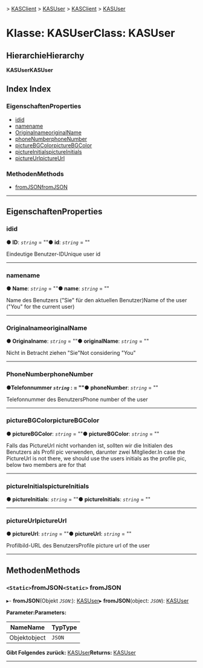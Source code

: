 <span data-ttu-id="36b4b-101">[](../README.md) > [KASClient](../modules/kasclient.md) > [KASUser](../classes/kasclient.kasuser.md)</span><span class="sxs-lookup"><span data-stu-id="36b4b-101">[](../README.md) > [KASClient](../modules/kasclient.md) > [KASUser](../classes/kasclient.kasuser.md)</span></span>

# <a name="class-kasuser"></a><span data-ttu-id="36b4b-102">Klasse: KASUser</span><span class="sxs-lookup"><span data-stu-id="36b4b-102">Class: KASUser</span></span>

## <a name="hierarchy"></a><span data-ttu-id="36b4b-103">Hierarchie</span><span class="sxs-lookup"><span data-stu-id="36b4b-103">Hierarchy</span></span>

<span data-ttu-id="36b4b-104">**KASUser**</span><span class="sxs-lookup"><span data-stu-id="36b4b-104">**KASUser**</span></span>

## <a name="index"></a><span data-ttu-id="36b4b-105">Index </span><span class="sxs-lookup"><span data-stu-id="36b4b-105">Index</span></span>

### <a name="properties"></a><span data-ttu-id="36b4b-106">Eigenschaften</span><span class="sxs-lookup"><span data-stu-id="36b4b-106">Properties</span></span>

* [<span data-ttu-id="36b4b-107">id</span><span class="sxs-lookup"><span data-stu-id="36b4b-107">id</span></span>](kasclient.kasuser.md#id)
* [<span data-ttu-id="36b4b-108">name</span><span class="sxs-lookup"><span data-stu-id="36b4b-108">name</span></span>](kasclient.kasuser.md#name)
* [<span data-ttu-id="36b4b-109">Originalname</span><span class="sxs-lookup"><span data-stu-id="36b4b-109">originalName</span></span>](kasclient.kasuser.md#originalname)
* [<span data-ttu-id="36b4b-110">phoneNumber</span><span class="sxs-lookup"><span data-stu-id="36b4b-110">phoneNumber</span></span>](kasclient.kasuser.md#phonenumber)
* [<span data-ttu-id="36b4b-111">pictureBGColor</span><span class="sxs-lookup"><span data-stu-id="36b4b-111">pictureBGColor</span></span>](kasclient.kasuser.md#picturebgcolor)
* [<span data-ttu-id="36b4b-112">pictureInitials</span><span class="sxs-lookup"><span data-stu-id="36b4b-112">pictureInitials</span></span>](kasclient.kasuser.md#pictureinitials)
* [<span data-ttu-id="36b4b-113">pictureUrl</span><span class="sxs-lookup"><span data-stu-id="36b4b-113">pictureUrl</span></span>](kasclient.kasuser.md#pictureurl)
### <a name="methods"></a><span data-ttu-id="36b4b-114">Methoden</span><span class="sxs-lookup"><span data-stu-id="36b4b-114">Methods</span></span>

* [<span data-ttu-id="36b4b-115">fromJSON</span><span class="sxs-lookup"><span data-stu-id="36b4b-115">fromJSON</span></span>](kasclient.kasuser.md#fromjson)

---

## <a name="properties"></a><span data-ttu-id="36b4b-116">Eigenschaften</span><span class="sxs-lookup"><span data-stu-id="36b4b-116">Properties</span></span>

<a id="id"></a>

###  <a name="id"></a><span data-ttu-id="36b4b-117">id</span><span class="sxs-lookup"><span data-stu-id="36b4b-117">id</span></span>

<span data-ttu-id="36b4b-118">**● ID**: *`string`* = ""</span><span class="sxs-lookup"><span data-stu-id="36b4b-118">**● id**: *`string`* = ""</span></span>

<span data-ttu-id="36b4b-119">Eindeutige Benutzer-ID</span><span class="sxs-lookup"><span data-stu-id="36b4b-119">Unique user id</span></span>

___
<a id="name"></a>

###  <a name="name"></a><span data-ttu-id="36b4b-120">name</span><span class="sxs-lookup"><span data-stu-id="36b4b-120">name</span></span>

<span data-ttu-id="36b4b-121">**● Name**: *`string`* = ""</span><span class="sxs-lookup"><span data-stu-id="36b4b-121">**● name**: *`string`* = ""</span></span>

<span data-ttu-id="36b4b-122">Name des Benutzers ("Sie" für den aktuellen Benutzer)</span><span class="sxs-lookup"><span data-stu-id="36b4b-122">Name of the user ("You" for the current user)</span></span>

___
<a id="originalname"></a>

###  <a name="originalname"></a><span data-ttu-id="36b4b-123">Originalname</span><span class="sxs-lookup"><span data-stu-id="36b4b-123">originalName</span></span>

<span data-ttu-id="36b4b-124">**● Originalname**: *`string`* = ""</span><span class="sxs-lookup"><span data-stu-id="36b4b-124">**● originalName**: *`string`* = ""</span></span>

<span data-ttu-id="36b4b-125">Nicht in Betracht ziehen "Sie"</span><span class="sxs-lookup"><span data-stu-id="36b4b-125">Not considering "You"</span></span>

___
<a id="phonenumber"></a>

###  <a name="phonenumber"></a><span data-ttu-id="36b4b-126">PhoneNumber</span><span class="sxs-lookup"><span data-stu-id="36b4b-126">phoneNumber</span></span>

<span data-ttu-id="36b4b-127">**●**Telefonnummer *`string`* : = ""</span><span class="sxs-lookup"><span data-stu-id="36b4b-127">**● phoneNumber**: *`string`* = ""</span></span>

<span data-ttu-id="36b4b-128">Telefonnummer des Benutzers</span><span class="sxs-lookup"><span data-stu-id="36b4b-128">Phone number of the user</span></span>

___
<a id="picturebgcolor"></a>

###  <a name="picturebgcolor"></a><span data-ttu-id="36b4b-129">pictureBGColor</span><span class="sxs-lookup"><span data-stu-id="36b4b-129">pictureBGColor</span></span>

<span data-ttu-id="36b4b-130">**● pictureBGColor**: *`string`* = ""</span><span class="sxs-lookup"><span data-stu-id="36b4b-130">**● pictureBGColor**: *`string`* = ""</span></span>

<span data-ttu-id="36b4b-131">Falls das PictureUrl nicht vorhanden ist, sollten wir die Initialen des Benutzers als Profil pic verwenden, darunter zwei Mitglieder.</span><span class="sxs-lookup"><span data-stu-id="36b4b-131">In case the PictureUrl is not there, we should use the users initials as the profile pic, below two members are for that</span></span>

___
<a id="pictureinitials"></a>

###  <a name="pictureinitials"></a><span data-ttu-id="36b4b-132">pictureInitials</span><span class="sxs-lookup"><span data-stu-id="36b4b-132">pictureInitials</span></span>

<span data-ttu-id="36b4b-133">**● pictureInitials**: *`string`* = ""</span><span class="sxs-lookup"><span data-stu-id="36b4b-133">**● pictureInitials**: *`string`* = ""</span></span>

___
<a id="pictureurl"></a>

###  <a name="pictureurl"></a><span data-ttu-id="36b4b-134">pictureUrl</span><span class="sxs-lookup"><span data-stu-id="36b4b-134">pictureUrl</span></span>

<span data-ttu-id="36b4b-135">**● pictureUrl**: *`string`* = ""</span><span class="sxs-lookup"><span data-stu-id="36b4b-135">**● pictureUrl**: *`string`* = ""</span></span>

<span data-ttu-id="36b4b-136">Profilbild-URL des Benutzers</span><span class="sxs-lookup"><span data-stu-id="36b4b-136">Profile picture url of the user</span></span>

___

## <a name="methods"></a><span data-ttu-id="36b4b-137">Methoden</span><span class="sxs-lookup"><span data-stu-id="36b4b-137">Methods</span></span>

<a id="fromjson"></a>

### <a name="static-fromjson"></a><span data-ttu-id="36b4b-138">`<Static>`fromJSON</span><span class="sxs-lookup"><span data-stu-id="36b4b-138">`<Static>` fromJSON</span></span>

<span data-ttu-id="36b4b-139">▸- **fromJSON**(Objekt *`JSON`*:): [KASUser](kasclient.kasuser.md)</span><span class="sxs-lookup"><span data-stu-id="36b4b-139">▸ **fromJSON**(object: *`JSON`*): [KASUser](kasclient.kasuser.md)</span></span>

<span data-ttu-id="36b4b-140">**Parameter:**</span><span class="sxs-lookup"><span data-stu-id="36b4b-140">**Parameters:**</span></span>

| <span data-ttu-id="36b4b-141">Name</span><span class="sxs-lookup"><span data-stu-id="36b4b-141">Name</span></span> | <span data-ttu-id="36b4b-142">Typ</span><span class="sxs-lookup"><span data-stu-id="36b4b-142">Type</span></span> |
| ------ | ------ |
| <span data-ttu-id="36b4b-143">Objekt</span><span class="sxs-lookup"><span data-stu-id="36b4b-143">object</span></span> | `JSON` |

<span data-ttu-id="36b4b-144">**Gibt Folgendes zurück:** [KASUser](kasclient.kasuser.md)</span><span class="sxs-lookup"><span data-stu-id="36b4b-144">**Returns:** [KASUser](kasclient.kasuser.md)</span></span>

___

